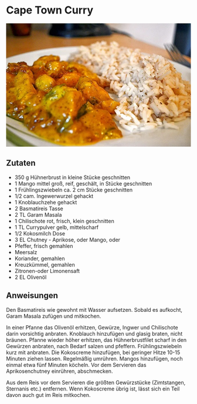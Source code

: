 # Cape Town Curry

![alt text](../../images/cape-town-chicken-curry.jpg)

## Zutaten
 - 350 g Hühnerbrust in kleine Stücke geschnitten
 - 1 Mango mittel groß, reif, geschält, in Stücke geschnitten
 - 1 Frühlingszwiebeln ca. 2 cm Stücke geschnitten
 - 1/2 cam. Ingewerwurzel gehackt
 - 1 Knoblauchzehe gehackt
 - 2 Basmatireis Tasse
 - 2 TL Garam Masala
 - 1 Chilischote rot, frisch, klein geschnitten
 - 1 TL Currypulver gelb, mittelscharf
 - 1/2 Kokosmilch Dose
 - 3 EL Chutney - Aprikose, oder Mango, oder
 - Pfeffer, frisch gemahlen
 - Meersalz
 - Koriander, gemahlen
 - Kreuzkümmel, gemahlen
 - Zitronen-oder Limonensaft
 - 2 EL Olivenöl

## Anweisungen

Den Basmatireis wie gewohnt mit Wasser aufsetzen. Sobald es aufkocht, Garam Masala zufügen und mitkochen.

In einer Pfanne das Olivenöl erhitzen, Gewürze, Ingwer und Chilischote darin vorsichtig anbraten. Knoblauch hinzufügen und glasig braten, nicht bräunen. Pfanne wieder höher erhitzen, das Hühnerbrustfilet scharf in den Gewürzen anbraten, nach Bedarf salzen und pfeffern. Frühlingszwiebeln kurz mit anbraten. Die Kokoscreme hinzufügen, bei geringer Hitze 10-15 Minuten ziehen lassen. Regelmäßig umrühren. Mangos hinzufügen, noch einmal etwa fünf Minuten köcheln.
Vor dem Servieren das Aprikosenchutney einrühren, abschmecken.

Aus dem Reis vor dem Servieren die größten Gewürzstücke (Zimtstangen, Sternanis etc.) entfernen. Wenn Kokoscreme übrig ist, lässt sich ein Teil davon auch gut im Reis mitkochen.